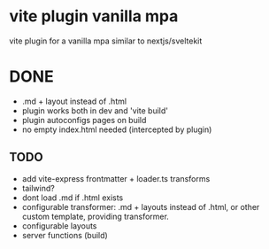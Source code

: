 # vite plugin vanilla mpa

vite plugin for a vanilla mpa similar to nextjs/sveltekit


# DONE

- .md + layout instead of .html
- plugin works both in dev and 'vite build'
- plugin autoconfigs pages on build
- no empty index.html needed (intercepted by plugin)


## TODO

- add vite-express frontmatter + loader.ts transforms
- tailwind?
- dont load .md if .html exists
- configurable transformer: .md + layouts instead of .html, or other custom template, providing transformer.
- configurable layouts
- server functions (build)

